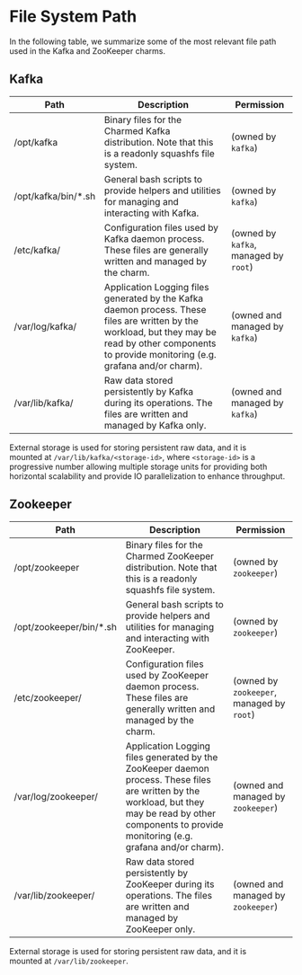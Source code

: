 # File System Path

In the following table, we summarize some of the most relevant file path used in 
the Kafka and ZooKeeper charms.

## Kafka 

| Path                | Description                                                                                                                                                                                           | Permission                            |
|---------------------|-------------------------------------------------------------------------------------------------------------------------------------------------------------------------------------------------------|---------------------------------------|
| /opt/kafka          | Binary files for the Charmed Kafka distribution. Note that this is a readonly squashfs file system.                                                                                                   | (owned by `kafka`)                    | 
| /opt/kafka/bin/*.sh | General bash scripts to provide helpers and utilities for managing and interacting with Kafka.                                                                                                        | (owned by `kafka`)                    |
| /etc/kafka/         | Configuration files used by Kafka daemon process. These files are generally written and managed by the charm.                                                                                         | (owned by `kafka`, managed by `root`) |
| /var/log/kafka/     | Application Logging files generated by the Kafka daemon process. These files are written by the workload, but they may be read by other components to provide monitoring (e.g. grafana and/or charm). | (owned and managed by `kafka`)        |
| /var/lib/kafka/     | Raw data stored persistently by Kafka during its operations. The files are written and managed by Kafka only.                                                                                         | (owned and managed by `kafka`)        |


External storage is used for storing persistent raw data, and it is  
mounted at `/var/lib/kafka/<storage-id>`, 
where `<storage-id>` is a progressive number allowing multiple storage units
for providing both horizontal scalability and provide IO parallelization to 
enhance throughput. 


## Zookeeper 

| Path                     | Description                                                                                                                                                                                               | Permission                                |
|--------------------------|-----------------------------------------------------------------------------------------------------------------------------------------------------------------------------------------------------------|-------------------------------------------|
| /opt/zookeeper           | Binary files for the Charmed ZooKeeper distribution. Note that this is a readonly squashfs file system.                                                                                                   | (owned by `zookeeper`)                    | 
| /opt/zookeeper/bin/*.sh  | General bash scripts to provide helpers and utilities for managing and interacting with ZooKeeper.                                                                                                        | (owned by `zookeeper`)                    |
| /etc/zookeeper/          | Configuration files used by ZooKeeper daemon process. These files are generally written and managed by the charm.                                                                                         | (owned by `zookeeper`, managed by `root`) |
| /var/log/zookeeper/      | Application Logging files generated by the ZooKeeper daemon process. These files are written by the workload, but they may be read by other components to provide monitoring (e.g. grafana and/or charm). | (owned and managed by `zookeeper`)        |
| /var/lib/zookeeper/      | Raw data stored persistently by ZooKeeper during its operations. The files are written and managed by ZooKeeper only.                                                                                     | (owned and managed by `zookeeper`)        |


External storage is used for storing persistent raw data, and it is  
mounted at `/var/lib/zookeeper`.
